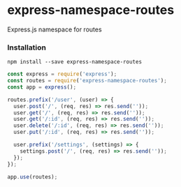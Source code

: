 # express-namespace-routes
Express.js namespace for routes

### Installation
```npm install --save express-namespace-routes```

```javascript
const express = require('express');
const routes = require('express-namespace-routes');
const app = express();

routes.prefix('/user', (user) => {
  user.post('/', (req, res) => res.send(''));
  user.get('/', (req, res) => res.send(''));
  user.get('/:id', (req, res) => res.send(''));
  user.delete('/:id', (req, res) => res.send(''));
  user.put('/:id', (req, res) => res.send(''));

  user.prefix('/settings', (settings) => {
    settings.post('/', (req, res) => res.send(''));
  });
});

app.use(routes);
```